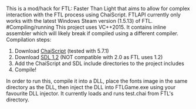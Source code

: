 This is a mod/hack for FTL: Faster Than Light that aims to allow for complex interaction with the FTL process using ChaiScript. FTLAPI currently only works with the latest Windows Steam version (1.5.13) of FTL.
#Compiling/running
This project uses VC++2015. It contains inline assembler which will likely break if compiled using a different compiler.
Compilation steps:

1. Download [ChaiScript](http://chaiscript.com/) (tested with 5.7.1)
2. Download [SDL 1.2](https://www.libsdl.org/download-1.2.php) (NOT compatible with 2.0 as FTL uses 1.2)
3. Add the ChaiScript and SDL include directories to the project includes
4. Compile!

In order to run this, compile it into a DLL, place the fonts image in the same directory as the DLL, then inject the DLL into FTLGame.exe using your favourite DLL injector.
It currently loads and runs test.chai from FTL's directory.
